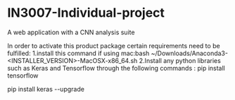 # IN3007-Individual-project
A web application with a CNN analysis suite

In order to activate this product package certain requirements need to be fulfilled:
1.install this command if using mac:bash ~/Downloads/Anaconda3-<INSTALLER_VERSION>-MacOSX-x86_64.sh
2.Install any python libraries such as Keras and Tensorflow through the following commands : 
pip install tensorflow

pip install keras --upgrade
